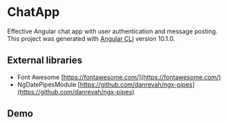 # ChatApp

Effective Angular chat app with user authentication and message posting. 
This project was generated with [Angular CLI](https://github.com/angular/angular-cli) version 10.1.0.

## External libraries

* Font Awesome [https://fontawesome.com/](https://fontawesome.com/)
* NgDatePipesModule [https://github.com/danrevah/ngx-pipes](https://github.com/danrevah/ngx-pipes)

## Demo




